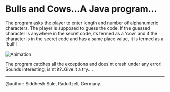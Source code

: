 # Bulls and Cows...A Java program...

The program asks the player to enter length and number of alphanumeric characters. The player is supposed to guess the code. If the guessed character is anywhere in the secret code, its termed as a 'cow'
and if the character is in the secret code and has a same place value, it is termed as a 'bull'!

![Animation](https://user-images.githubusercontent.com/64964929/174252392-2b9c1e5b-ce9d-46e5-a77e-c8db74f2f74d.gif)


The program catches all the exceptions and does'nt crash under any error!
Sounds interesting, is'nt it?..Give it a try....

************************************************************************************************
@author: Siddhesh Sule, Radolfzell, Germany.

